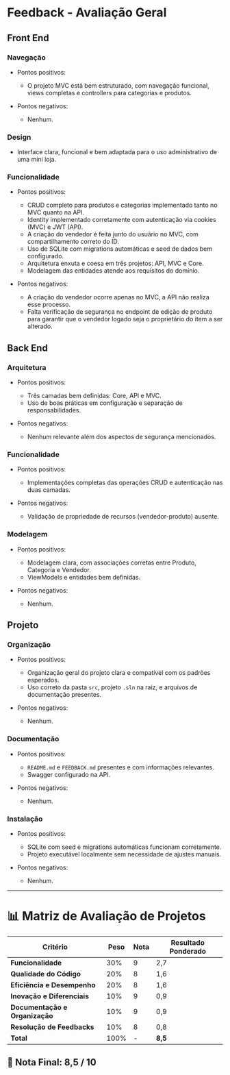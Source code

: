 # Feedback - Avaliação Geral

## Front End

### Navegação
  * Pontos positivos:
    - O projeto MVC está bem estruturado, com navegação funcional, views completas e controllers para categorias e produtos.

  * Pontos negativos:
    - Nenhum.

### Design
  - Interface clara, funcional e bem adaptada para o uso administrativo de uma mini loja.

### Funcionalidade
  * Pontos positivos:
    - CRUD completo para produtos e categorias implementado tanto no MVC quanto na API.
    - Identity implementado corretamente com autenticação via cookies (MVC) e JWT (API).
    - A criação do vendedor é feita junto do usuário no MVC, com compartilhamento correto do ID.
    - Uso de SQLite com migrations automáticas e seed de dados bem configurado.
    - Arquitetura enxuta e coesa em três projetos: API, MVC e Core.
    - Modelagem das entidades atende aos requisitos do domínio.

  * Pontos negativos:
    - A criação do vendedor ocorre apenas no MVC, a API não realiza esse processo.
    - Falta verificação de segurança no endpoint de edição de produto para garantir que o vendedor logado seja o proprietário do item a ser alterado.

## Back End

### Arquitetura
  * Pontos positivos:
    - Três camadas bem definidas: Core, API e MVC.
    - Uso de boas práticas em configuração e separação de responsabilidades.

  * Pontos negativos:
    - Nenhum relevante além dos aspectos de segurança mencionados.

### Funcionalidade
  * Pontos positivos:
    - Implementações completas das operações CRUD e autenticação nas duas camadas.

  * Pontos negativos:
    - Validação de propriedade de recursos (vendedor-produto) ausente.

### Modelagem
  * Pontos positivos:
    - Modelagem clara, com associações corretas entre Produto, Categoria e Vendedor.
    - ViewModels e entidades bem definidas.

  * Pontos negativos:
    - Nenhum.

## Projeto

### Organização
  * Pontos positivos:
    - Organização geral do projeto clara e compatível com os padrões esperados.
    - Uso correto da pasta `src`, projeto `.sln` na raiz, e arquivos de documentação presentes.

  * Pontos negativos:
    - Nenhum.

### Documentação
  * Pontos positivos:
    - `README.md` e `FEEDBACK.md` presentes e com informações relevantes.
    - Swagger configurado na API.

  * Pontos negativos:
    - Nenhum.

### Instalação
  * Pontos positivos:
    - SQLite com seed e migrations automáticas funcionam corretamente.
    - Projeto executável localmente sem necessidade de ajustes manuais.

  * Pontos negativos:
    - Nenhum.

---

# 📊 Matriz de Avaliação de Projetos

| **Critério**                   | **Peso** | **Nota** | **Resultado Ponderado**                  |
|-------------------------------|----------|----------|------------------------------------------|
| **Funcionalidade**            | 30%      | 9        | 2,7                                      |
| **Qualidade do Código**       | 20%      | 8        | 1,6                                      |
| **Eficiência e Desempenho**   | 20%      | 8        | 1,6                                      |
| **Inovação e Diferenciais**   | 10%      | 9        | 0,9                                      |
| **Documentação e Organização**| 10%      | 9        | 0,9                                      |
| **Resolução de Feedbacks**    | 10%      | 8        | 0,8                                      |
| **Total**                     | 100%     | -        | **8,5**                                  |

## 🎯 **Nota Final: 8,5 / 10**
